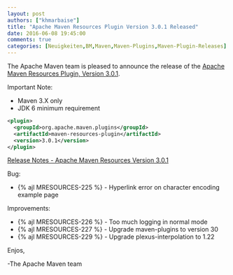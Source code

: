 ```yaml
---
layout: post
authors: ["khmarbaise"]
title: "Apache Maven Resources Plugin Version 3.0.1 Released"
date: 2016-06-08 19:45:00
comments: true
categories: [Neuigkeiten,BM,Maven,Maven-Plugins,Maven-Plugin-Releases]
---
```

The Apache Maven team is pleased to announce the release of the 
[Apache Maven Resources Plugin, Version 3.0.1](https://maven.apache.org/plugins/maven-resources-plugin).


Important Note: 

 * Maven 3.X only
 * JDK 6 minimum requirement


``` xml
<plugin>
  <groupId>org.apache.maven.plugins</groupId>
  <artifactId>maven-resources-plugin</artifactId>
  <version>3.0.1</version>
</plugin>
```

<!-- more -->

[Release Notes - Apache Maven Resources Version 3.0.1](https://issues.apache.org/jira/secure/ReleaseNote.jspa?projectId=12317827&version=12335752)

Bug:

 * {% ajl MRESOURCES-225 %} - Hyperlink error on character encoding example page

Improvements:

 * {% ajl MRESOURCES-226 %} - Too much logging in normal mode
 * {% ajl MRESOURCES-227 %} - Upgrade maven-plugins to version 30
 * {% ajl MRESOURCES-229 %} - Upgrade plexus-interpolation to 1.22



Enjos,
 
-The Apache Maven team
